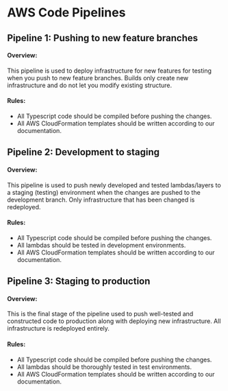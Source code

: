# AWS Code Pipelines

## Pipeline 1: Pushing to new feature branches

#### Overview: 
This pipeline is used to deploy infrastructure for new features for testing when you push to new feature branches. Builds only create new infrastructure and do not let you modify existing structure.

#### Rules:
- All Typescript code should be compiled before pushing the changes.
- All AWS CloudFormation templates should be written according to our documentation.

## Pipeline 2: Development to staging

#### Overview:
This pipeline is used to push newly developed and tested lambdas/layers to a staging (testing) environment when the changes are pushed to the development branch. Only infrastructure that has been changed is redeployed.

#### Rules:
- All Typescript code should be compiled before pushing the changes.
- All lambdas should be tested in development environments.
- All AWS CloudFormation templates should be written according to our documentation.

## Pipeline 3: Staging to production

#### Overview:
This is the final stage of the pipeline used to push well-tested and constructed code to production along with deploying new infrastructure. All infrastructure is redeployed entirely.

#### Rules:
- All Typescript code should be compiled before pushing the changes.
- All lambdas should be thoroughly tested in test environments.
- All AWS CloudFormation templates should be written according to our documentation.
